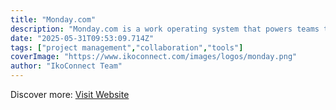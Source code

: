 ```yaml
---
title: "Monday.com"
description: "Monday.com is a work operating system that powers teams to run projects and workflows with confidence."
date: "2025-05-31T09:53:09.714Z"
tags: ["project management","collaboration","tools"]
coverImage: "https://www.ikoconnect.com/images/logos/monday.png"
author: "IkoConnect Team"
---
```


Discover more: [Visit Website](https://monday.com/)
